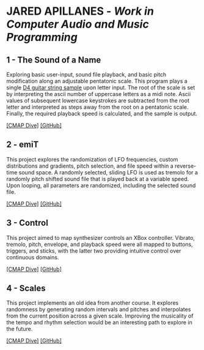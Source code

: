 # JARED APILLANES - *Work in Computer Audio and Music Programming*

## 1 - The Sound of a Name
Exploring basic user-input, sound file playback, and basic pitch modification along an adjustable pentatonic scale. This program plays a single [D4 guitar string sample](https://music.arts.uci.edu/dobrian/maxcookbook/file/guitarstringszip) upon letter input. The root of the scale is set by interpreting the ascii number of uppercase letters as a midi note. Ascii values of subsequent lowercase keystrokes are subtracted from the root letter and interpreted as steps away from the root on a pentatonic scale. Finally, the required playback speed is calculated, and the sample is output.

[\[CMAP Dive\]](https://drive.google.com/drive/folders/1FPJtIPLgoo9iT-wMenk-7goKUH_3WTcM) [\[GitHub\]](https://github.com/JaredApillanes/CS190/tree/main/projects/1/)

## 2 - emiT
This project explores the randomization of LFO frequencies, custom distributions and gradients, pitch selection, and file speed within a reverse-time sound space. A randomly selected, sliding LFO is used as tremolo for a randomly pitch shifted sound file that is played back at a variable speed. Upon looping, all parameters are randomized, including the selected sound file.

[\[CMAP Dive\]](https://drive.google.com/drive/folders/1pZfijOnaYyaYEEYfnLcl2Te1WfxBcbnm) [\[GitHub\]](https://github.com/JaredApillanes/CS190/tree/main/projects/2/)

## 3 - Control
This project aimed to map synthesizer controls an XBox controller. Vibrato, tremolo, pitch, envelope, and playback speed were all mapped to buttons, triggers, and sticks, with the latter two providing intuitive control over continuous domains.

[\[CMAP Dive\]](https://drive.google.com/drive/folders/1NM7feAX6xF2HVRvyS8JIcht-IylDUMr9) [\[GitHub\]](https://github.com/JaredApillanes/CS190/tree/main/projects/3/)

## 4 - Scales
This project implements an old idea from another course. It explores randomness by generating random intervals and pitches and interpolates from the current position across a given scale. Improving the musicality of the tempo and rhythm selection would be an interesting path to explore in the future.

[\[CMAP Dive\]](https://drive.google.com/drive/folders/1q9tjRlJzXg0iNWMDl52Fg8XzE5fQBLkJ) [\[GitHub\]](https://github.com/JaredApillanes/CS190/tree/main/projects/4/)
